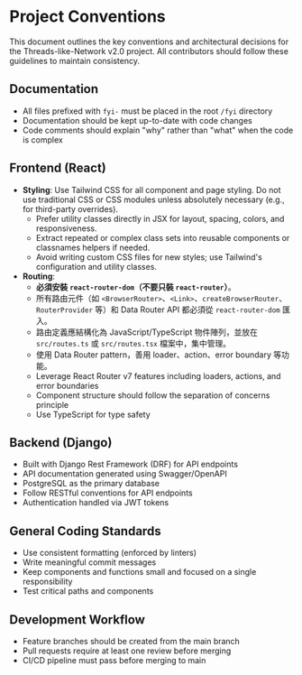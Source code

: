 # Project Conventions

This document outlines the key conventions and architectural decisions for the Threads-like-Network v2.0 project. All contributors should follow these guidelines to maintain consistency.

## Documentation

- All files prefixed with `fyi-` must be placed in the root `/fyi` directory
- Documentation should be kept up-to-date with code changes
- Code comments should explain "why" rather than "what" when the code is complex

## Frontend (React)

- **Styling**: Use Tailwind CSS for all component and page styling. Do not use traditional CSS or CSS modules unless absolutely necessary (e.g., for third-party overrides).
  - Prefer utility classes directly in JSX for layout, spacing, colors, and responsiveness.
  - Extract repeated or complex class sets into reusable components or classnames helpers if needed.
  - Avoid writing custom CSS files for new styles; use Tailwind's configuration and utility classes.
- **Routing**:
  - **必須安裝 `react-router-dom`（不要只裝 `react-router`）**。
  - 所有路由元件（如 `<BrowserRouter>`、`<Link>`、`createBrowserRouter`、`RouterProvider` 等）和 Data Router API 都必須從 `react-router-dom` 匯入。
  - 路由定義應結構化為 JavaScript/TypeScript 物件陣列，並放在 `src/routes.ts` 或 `src/routes.tsx` 檔案中，集中管理。
  - 使用 Data Router pattern，善用 loader、action、error boundary 等功能。
  - Leverage React Router v7 features including loaders, actions, and error boundaries
  - Component structure should follow the separation of concerns principle
  - Use TypeScript for type safety

## Backend (Django)

- Built with Django Rest Framework (DRF) for API endpoints
- API documentation generated using Swagger/OpenAPI
- PostgreSQL as the primary database
- Follow RESTful conventions for API endpoints
- Authentication handled via JWT tokens

## General Coding Standards

- Use consistent formatting (enforced by linters)
- Write meaningful commit messages
- Keep components and functions small and focused on a single responsibility
- Test critical paths and components

## Development Workflow

- Feature branches should be created from the main branch
- Pull requests require at least one review before merging
- CI/CD pipeline must pass before merging to main 